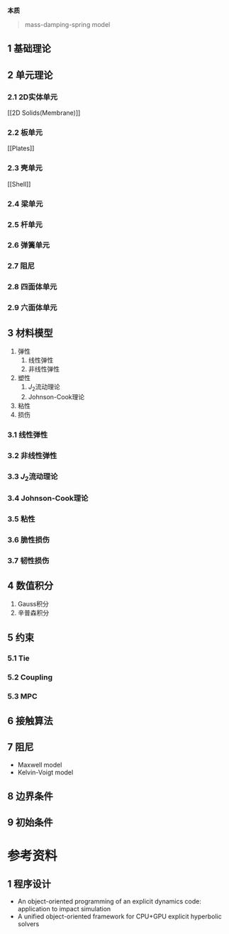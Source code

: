 **本质**
> mass-damping-spring model
## 1 基础理论
## 2 单元理论
### 2.1 2D实体单元
[[2D Solids(Membrane)]]

### 2.2 板单元
[[Plates]]

### 2.3 壳单元
[[Shell]]

### 2.4 梁单元
### 2.5 杆单元
### 2.6 弹簧单元
### 2.7 阻尼
### 2.8 四面体单元
### 2.9 六面体单元
## 3 材料模型

1. 弹性
	1. 线性弹性
	2. 非线性弹性
2. 塑性
	1. $J_{2}$流动理论
	2. Johnson-Cook理论
3. 粘性
4. 损伤

### 3.1 线性弹性
### 3.2 非线性弹性

### 3.3 $J_{2}$流动理论
### 3.4 Johnson-Cook理论
### 3.5 粘性
### 3.6 脆性损伤
### 3.7 韧性损伤
## 4 数值积分

1. Gauss积分
2. 辛普森积分

## 5 约束
### 5.1 Tie

### 5.2 Coupling
### 5.3 MPC
## 6 接触算法

## 7 阻尼
- Maxwell model
- Kelvin-Voigt model


## 8 边界条件

## 9 初始条件
# 参考资料
## 1 程序设计
-  An object-oriented programming of an explicit dynamics code: application to impact simulation
- A unified object-oriented framework for CPU+GPU explicit hyperbolic solvers